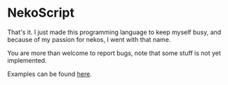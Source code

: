# NekoScript
That's it. I just made this programming language to keep myself busy, and because of my passion for nekos, I went with that name.

You are more than welcome to report bugs, note that some stuff is not yet implemented.

Examples can be found [here](https://github.com/Rubenennj/nekoscript/tree/dev/examples).